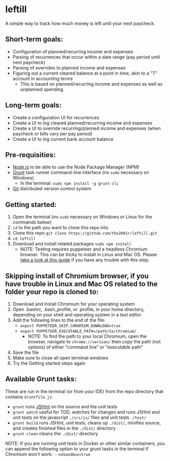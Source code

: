 # leftill
A simple way to track how much money is left until your next paycheck.

## Short-term goals:
* Configuration of planned/recurring income and expenses
* Parsing of recurrences that occur within a date range (pay period until next paycheck)
* Parsing of overrides to planned income and expenses
* Figuring out a current cleared balance at a point in time, akin to a "T" account in accounting terms
  * This is based on planned/recurring income and expenses as well as unplanned spending

## Long-term goals:
* Create a configuration UI for recurrences
* Create a UI to log cleared planned/recurring income and expenses
* Create a UI to override recurring/planned income and expenses (when paycheck or bills vary per pay period)
* Create a UI to log current bank account balance

## Pre-requisities:
* [Node.js](https://nodejs.org/) to be able to use the Node Package Manager (NPM)
* [Grunt](https://gruntjs.com/) task runner command-line interface (no `sudo` necessary on Windows)
  * In the terminal: `sudo npm install -g grunt-cli`
* [Git](https://git-scm.com/) distributed version control system

## Getting started:
1. Open the terminal (no `sudo` necessary on Windows or Linux for the commands below)
2. `cd` to the path you want to clone this repo into
3. Clone this repo `git clone https://github.com/thx2001r/leftill.git`
4. `cd leftill`
5. Download and install related packages `sudo npm install`
   * NOTE: Testing requires puppeteer and a headless Chromium browser.  This can be tricky to install in Linux and Mac OS.  Please [take a look at this guide](https://github.com/GoogleChrome/puppeteer/issues/3443) if you have any trouble with this step.

## Skipping install of Chromium browser, if you have trouble in Linux and Mac OS related to the folder your repo is cloned to:
1. Download and Install Chromium for your operating system
2. Open .bashrc, .bash_profile, or .profile, in your home directory, depending on your shell and operating system in a text editor
3. Add the following lines to the end of the file:
   * `export PUPPETEER_SKIP_CHROMIUM_DOWNLOAD=true`
   * `export PUPPETEER_EXECUTABLE_PATH=/path/to/chromium/`
      * NOTE: To find the path to your local Chromium, open the browser, navigate to `chrome://version/` then copy the path (not options) of either "command line" or "executable path"
4. Save the file
5. Make sure to close all open terminal windows
6. Try the Getting started steps again

## Available Grunt tasks:
These are run in the terminal (or from your IDE) from the repo directory that contains `Gruntfile.js`:
* `grunt` runs [JSHint](https://jshint.com/) on the source and the unit tests
* `grunt watch` useful for TDD, watches for changes and runs JSHint and unit tests on the javascript `./src/js/` files and unit tests `./test/`
* `grunt build` runs JSHint, unit tests, cleans up `./dist/`, minifies source, and creates finished files in the `./dist/` directory
* `grunt clean` cleans the `./dist/` directory

NOTE: If you are running unit tests in Docker or other similar containers, you can append the following option to your grunt tasks in the terminal if Chromium won't work: `--noSandbox=true`
